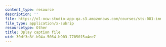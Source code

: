 ```yaml
---
content_type: resource
description: ''
file: https://ol-ocw-studio-app-qa.s3.amazonaws.com/courses/sts-081-innovation-systems-for-science-technology-energy-manufacturing-and-health-spring-2017/30df3c8fb94a5064b9037705015a4ee7_cvBIpLYtj1U.vtt
file_type: application/x-subrip
resourcetype: Other
title: 3play caption file
uid: 30df3c8f-b94a-5064-b903-7705015a4ee7
---
```

